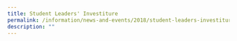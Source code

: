 ```yaml
---
title: Student Leaders' Investiture
permalink: /information/news-and-events/2018/student-leaders-investiture/
description: ""
---
```

